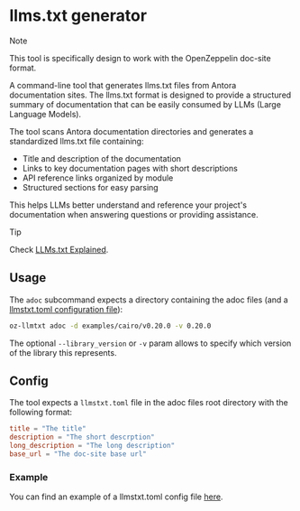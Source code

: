 # llms.txt generator

> [!NOTE]
> This tool is specifically design to work with the OpenZeppelin doc-site format.

A command-line tool that generates llms.txt files from Antora documentation sites. The llms.txt format is designed to provide a structured summary of documentation that can be easily consumed by LLMs (Large Language Models).

The tool scans Antora documentation directories and generates a standardized llms.txt file containing:

- Title and description of the documentation
- Links to key documentation pages with short descriptions
- API reference links organized by module
- Structured sections for easy parsing

This helps LLMs better understand and reference your project's documentation when answering questions or providing assistance.

> [!TIP]
>Check [LLMs.txt Explained](https://medium.com/towards-data-science/llms-txt-414d5121bcb3).

## Usage

The `adoc` subcommand expects a directory containing the adoc files (and a [llmstxt.toml configuration file](#config)):

```bash
oz-llmtxt adoc -d examples/cairo/v0.20.0 -v 0.20.0
```

The optional `--library_version` or `-v` param allows to specify which version of the library this represents.

## Config

The tool expects a `llmstxt.toml` file in the adoc files root directory with the following format:

```toml
title = "The title"
description = "The short descrption"
long_description = "The long description"
base_url = "The doc-site base url"
```

### Example

You can find an example of a llmstxt.toml config file [here](examples/cairo/v0.20.0/llmstxt.toml).
